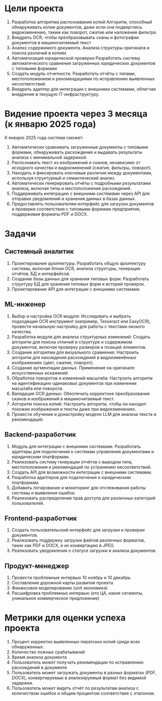 # Цели проекта

1. Разработка алгоритма распознавания копий
Алгоритм, способный обнаруживать копии документов, даже если они подверглись видоизменению, таким как поворот, сжатие или наложение фильтра.
2. Внедрить OCR, чтобы преобразовывать сканы и фотографии документов в машиночитаемый текст
3. Анализ содержимого документа. 
Анализа структуры оригинала и поиска различий в копиях
4. Автоматизация юридической проверки
Разработать систему автоматического сравнения загруженных юридических документов с типовыми формами
5. Создать модуль отчетности. 
Разработать отчёты с типами, местоположением и рекомендациями по исправлению выявленных несоответствий.
6. Внедрить адаптер для интеграции с внешними системами, облегчая внедрение в текущую IT-инфраструктуру.

# Видение проекта через 3 месяца (к январю 2025 года)
К январю 2025 года система сможет:
1. Автоматически сравнивать загруженные документы с типовыми формами, обнаруживать расхождения и выдавать результаты анализа с минимальной задержкой.
2. Распознавать текст из изображений и сканов, независимо от исходного качества и видоизменений (сжатие, фильтры, поворот).
3. Находить и фиксировать ключевые различия между документами, используя структурный и семантический анализ.
4. Автоматически генерировать отчёты с подробными результатами анализа, включая типы и местоположение расхождений.
5. Поддерживать интеграцию с внешними системами через API для отправки уведомлений и хранения данных в базах данных.
6. Предоставлять пользователям интерфейс для загрузки документов и проверки соответствия с типовыми формами предприятия, поддерживая форматы PDF и DOCX.

# Задачи

## Системный аналитик
1. Проектирование архитектуры: Разработать общую архитектуру системы, включая блоки OCR, анализа структуры, генерации отчётов, БД и интерфейсов.
2. Создание базы данных для хранения типовых форм: Разработать структуру БД для хранения типовых форм и историй проверок.
3. Проектирование API для интеграции с внешними системами.

## ML-инженер
1. Выбор и настройка OCR модуля: Исследовать и выбрать подходящий OCR инструмент (например, Tesseract или EasyOCR), провести начальную настройку для работы с текстами низкого качества.
2. Разработка модуля для анализа структурных изменений: Создать алгоритм для поиска отличий в структуре и содержимом документов, включая проверку размеров и позиций элементов.
3. Создание алгоритма для визуального сравнения: Настроить алгоритм для нахождения расхождений в видоизменённых изображениях (цвет, сжатие, поворот).
4. Создание аугментации данных. Применение на оригинале искусственных искажений
5. Обработка поворотов и изменений масштаба: Настроить алгоритм на идентификацию одинаковых документов при изменении масштаба или поворота.
6. Валидация OCR данных: Обеспечить корректное преобразование сканов и изображений в машиночитаемый текст.
7. Алгоритм поиска копий: Настроить алгоритм, чтобы он находил похожие изображения и тексты даже при видоизменениях.
8. Провести обучение и донастройку модели LLM для анализа текста и рекомендаций.

## Backend-разработчик
1. Модуль для интеграции с внешними системами: Разработать адаптеры для подключения к системам управления документами и юридическим платформам.
2. Реализовать систему генерации отчётов с выводом типа, местоположения и рекомендаций по устранению несоответствий.
3. Создать API для возможности интеграции с внешними системами.
4. Разработка адаптеров для подключения к юридическим платформам.
5. Добавить логирование и мониторинг для отслеживания работы системы и выявления ошибок.
6. Реализовать распределение прав доступа для различных категорий пользователей.
## Frontend-разработчик
1. Создать пользовательский интерфейс для загрузки и проверки документов.
2. Реализовать поддержку загрузки файлов различных форматов, таких как PDF и DOCX, и их конвертацию в JPEG.
3. Реализовать уведомления о статусе загрузки и анализа документов.

## Продукт-менеджер
1. Провести проблемные интервью 10 ноябрь и 10 декабрь
2. Составление дорожной карты развития проекта
3. Финансовое моделирование (unit экономика)
4. Расшифровка проблемных интервью (кто ЦА, какие сегменты, уникальное коммерческое предложение)

# Метрики для оценки успеха проекта
1) Процент корректно выявленных пиратских копий среди всех обнаруженных. 
2) Количество ложных срабатываний
3) Время анализа документа
4) Пользователь может получать рекомендации по исправлению расхождений в документе
5) Пользователь может загружать документы в разных форматах (PDF, DOCX), конвертируемые в анализируемый формат без видимой задержки.
6) Пользователь может видеть отчёт по результатам анализа с количеством ошибок и общим процентом соответствия с эталоном.